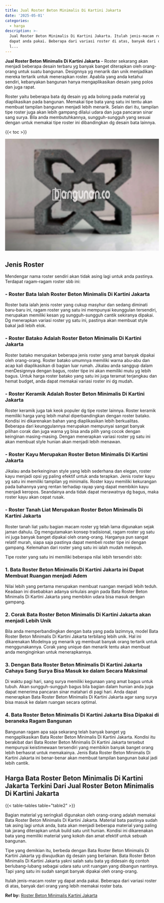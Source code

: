 ```yaml
---
title: Jual Roster Beton Minimalis Di Kartini Jakarta
date: '2025-05-01'
categories:
  - harga
description: >-
  Jual Roster Beton Minimalis Di Kartini Jakarta. Itulah jenis-macam roster yg
  dapat anda pakai. Beberapa dari variasi roster di atas, banyak dari orang yang
  l...
---
```


**Jual Roster Beton Minimalis Di Kartini Jakarta** – Roster sekarang akan menjadi beberapa desain terbaru yg banyak banget diterapkan oleh orang-orang untuk suatu bangunan. Designnya yg menarik dan unik menjadikan mereka tertarik untuk menerapkan roster. Apabila yang anda ketahui sendiri, kebanyakan bangunan hanya mengaplikasikan desain yang polos dan juga rapat.

Roster yaitu beberapa bata dg desain yg ada bolong pada material yg diaplikasikan pada bangunan. Memakai tipe bata yang satu ini tentu akan membuat tampilan bangunan menjadi lebih menarik. Selain dari itu, tampilan tipe roster juga akan lebih gampang dilalui udara dan juga pancaran sinar sang surya. Bila anda membutuhkannya, sungguh-sungguh yang sesuai dengan untuk memakai tipe roster ini dibandingkan dg desain bata lainnya.

{{< toc >}}

![Jual Roster Beton Minimalis Di Kartini Jakarta](/images/bata-roster-minimalis-21.png)

## Jenis Roster

Mendengar nama roster sendiri akan tidak asing lagi untuk anda pastinya. Terdapat ragam-ragam roster sbb ini:

### \- Roster Bata Ialah Roster Beton Minimalis Di Kartini Jakarta

Roster bata ialah jenis roster yang cukup masyhur dan sedang diminati baru-baru ini, ragam roster yang satu ini mempunyai keunggulan tersendiri, merupakan memiliki kesan yg sungguh-sungguh cantik sekiranya dipakai. Dg menerapkan variasi roster yg satu ini, pastinya akan membuat style bakal jadi lebih elok.

### \- Roster Batako Adalah Roster Beton Minimalis Di Kartini Jakarta

Roster batako merupakan beberapa jenis roster yang amat banyak dipakai oleh orang-orang. Roster batako umumnya memiliki warna abu-abu dan acap kali diaplikasikan di bagian luar rumah. Jikalau anda sanggup dalam menDesignnya dengan bagus, roster tipe ini akan memiliki mutu yg lebih bagus. Untuk harga roster batako yang satu ini juga teramat terjangkau dan hemat budget, anda dapat memakai variasi roster ini dg mudah.

### \- Roster Keramik Adalah Roster Beton Minimalis Di Kartini Jakarta

Roster keramik juga tak keok populer dg tipe roster lainnya. Roster keramik memiliki harga yang lebih mahal diperbandingkan dengan roster batako. Kondisi ini dikarenakan bahan yang diaplikasikan lebih berkualitas. Beberapa dari keunggulannya merupakan mempunyai sangat banyak pilihan corak dan juga warna yg bisa anda pilih yang cocok dengan keinginan masing-masing. Dengan menerapkan variasi roster yg satu ini akan membuat style hunian akan menjadi lebih menawan.

### \- Roster Kayu Merupakan Roster Beton Minimalis Di Kartini Jakarta

Jikalau anda berkeinginan style yang lebih sederhana dan elegan, roster kayu menjadi opsi yg paling efektif untuk anda terapkan. Jenis roster kayu yg satu ini memiliki tampilan yg minimalis. Roster kayu memiliki kekurangan pada bahannya yang rentan terhadap rayap yang dapat membikin kayu menjadi keropos. Seandainya anda tidak dapat merawatnya dg bagus, maka roster kayu akan cepat rusak.

### \- Roster Tanah Liat Merupakan Roster Beton Minimalis Di Kartini Jakarta

Roster tanah liat yaitu bagian macam roster yg telah lama digunakan sejak jaman dahulu. Dg mengutamakan konsep tradisional, ragam roster yg satu ini juga banyak banget dipakai oleh orang-orang. Harganya pun sangat relatif murah, siapa saja pastinya dapat membeli roster tipe ini dengan gampang. Kelemahan dari roster yang satu ini ialah mudah melepuh.

Tipe roster yang satu ini memiliki beberapa nilai lebih tersendiri sbb:

### 1\. Bata Roster Beton Minimalis Di Kartini Jakarta ini Dapat Membuat Ruangan menjadi Adem

Nilai lebih yang pertama merupakan membuat ruangan menjadi lebih teduh. Keadaan ini disebabkan adanya sirkulais angin pada Bata Roster Beton Minimalis Di Kartini Jakarta yang membikin udara bisa masuk dengan gampang.

### 2\. Corak Bata Roster Beton Minimalis Di Kartini Jakarta akan menjadi Lebih Unik

Bila anda memperbandingkan dengan bata yang pada lazimnya, model Bata Roster Beton Minimalis Di Kartini Jakarta terbilang lebih unik. Hal ini dikarenakan Modelnya yg menarik yg membuat banyak orang tertarik untuk menggunakannya. Corak yang unique dan menarik tentu akan membuat anda menginginkan untuk menerapkannya.

### 3\. Dengan Bata Roster Beton Minimalis Di Kartini Jakarta Cahaya Sang Surya Bisa Masuk ke dalam Secara Maksimal

Di waktu pagi hari, sang surya memiliki kegunaan yang amat bagus untuk tubuh. Akan sungguh-sungguh bagus bila bagian dalam hunian anda juga dapat menerima pancaran sinar matahari di pagi hari. Anda dapat menerapkan Bata Roster Beton Minimalis Di Kartini Jakarta agar sang surya bisa masuk ke dalam ruangan secara optimal.

### 4\. Bata Roster Beton Minimalis Di Kartini Jakarta Bisa Dipakai di beraneka Ragam Bangunan

Bangunan ragam apa saja sekarang telah banyak banget yg mengaplikasikan Bata Roster Beton Minimalis Di Kartini Jakarta. Kondisi itu berakibat dari Bata Roster Beton Minimalis Di Kartini Jakarta tersebut mempunyai keistimewaan tersendiri yang membikin banyak banget orang lebih berhasrat untuk memakainya. Jenis Bata Roster Beton Minimalis Di Kartini Jakarta ini benar-benar akan membuat tampilan bangunan bakal jadi lebih cantik.

## Harga Bata Roster Beton Minimalis Di Kartini Jakarta Terkini Dari Jual Roster Beton Minimalis Di Kartini Jakarta

{{< table-tables table="table2" >}}

Bagian material yg seringkali digunakan oleh orang-orang adalah memakai Bata Roster Beton Minimalis Di Kartini Jakarta. Material bata pastinya sudah tak asing lagi untuk anda, bata akan menjadi beberapa material yang paling tak jarang diterapkan untuk build satu unit hunian. Kondisi ini dikarenakan bata yang memiliki material yang kokoh dan amat efektif untuk sebuah bangunan.

Tipe yang demikian itu, berbeda dengan Bata Roster Beton Minimalis Di Kartini Jakarta yg diwujudkan dg desain yang berlainan. Bata Roster Beton Minimalis Di Kartini Jakarta yakni salah satu bata yg didesain dg contoh berlubang-lubang sebagai udara satu unit ruangan yang dibangun nantinya. Tapi yang satu ini sudah sangat banyak dipakai oleh orang-orang.

Itulah jenis-macam roster yg dapat anda pakai. Beberapa dari variasi roster di atas, banyak dari orang yang lebih memakai roster bata.

**Ref by:** [Roster Beton Minimalis Kartini Jakarta](https://id.wikipedia.org/wiki/Roster)
